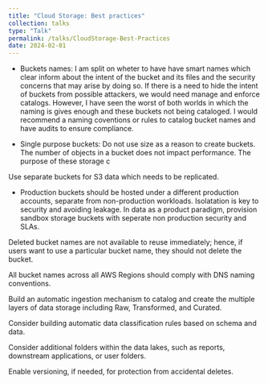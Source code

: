 ```yaml
---
title: "Cloud Storage: Best practices"
collection: talks
type: "Talk"
permalink: /talks/CloudStorage-Best-Practices
date: 2024-02-01
---
```


* Buckets names: I am split on wheter to have have smart names which clear inform about the intent of the bucket and its files and the security concerns that may arise by doing so. If there is a need to hide the intent of buckets from possible attackers, we would need manage and enforce catalogs. However, I have seen the worst of both worlds in which the naming is gives enough and these buckets not being cataloged. I would recommend a naming coventions or rules to catalog bucket names and have audits to ensure compliance.

* Single purpose buckets: Do not use size as a reason to create buckets. The number of objects in a bucket does not impact performance. The purpose of these storage c

Use separate buckets for S3 data which needs to be replicated.
* Production buckets should be hosted under a different production accounts, separate from non-production workloads. Isolatation is key to security and avoiding leakage. In data as a product paradigm, provision sandbox storage buckets with seperate non production security and SLAs.

Deleted bucket names are not available to reuse immediately; hence, if users want to use a particular bucket name, they should not delete the bucket.

All bucket names across all AWS Regions should comply with DNS naming conventions.

Build an automatic ingestion mechanism to catalog and create the multiple layers of data storage including Raw, Transformed, and Curated.

Consider building automatic data classification rules based on schema and data.

Consider additional folders within the data lakes, such as reports, downstream applications, or user folders.

Enable versioning, if needed, for protection from accidental deletes.

